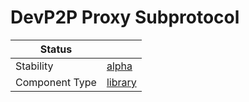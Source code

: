 <!---
Licensed to the Apache Software Foundation (ASF) under one or more contributor license agreements. See the NOTICE
file distributed with this work for additional information regarding copyright ownership. The ASF licenses this file
to You under the Apache License, Version 2.0 (the "License"); you may not use this file except in compliance with the
License. You may obtain a copy of the License at
 *
http://www.apache.org/licenses/LICENSE-2.0
 *
Unless required by applicable law or agreed to in writing, software distributed under the License is distributed on
an "AS IS" BASIS, WITHOUT WARRANTIES OR CONDITIONS OF ANY KIND, either express or implied. See the License for the
specific language governing permissions and limitations under the License.
 --->
# DevP2P Proxy Subprotocol

| Status         |           |
|----------------|-----------|
| Stability      | [alpha]   |
| Component Type | [library] |

[alpha]:https://github.com/apache/incubator-tuweni/tree/main/docs/index.md#alpha
[library]:https://github.com/apache/incubator-tuweni/tree/main/docs/index.md#library